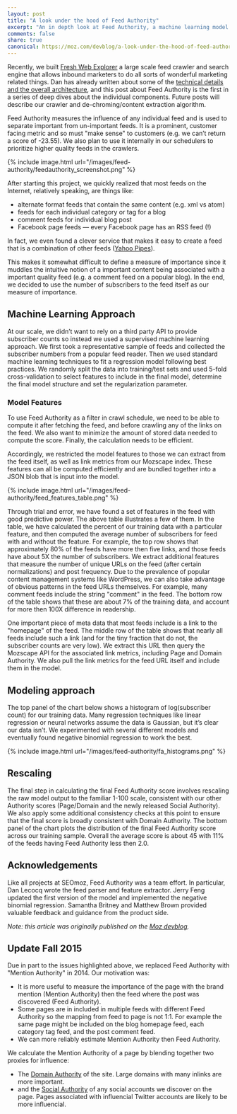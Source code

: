 ```yaml
---
layout: post
title: "A look under the hood of Feed Authority"
excerpt: "An in depth look at Feed Authority, a machine learning model for ranking RSS feeds by their importance."
comments: false
share: true
canonical: https://moz.com/devblog/a-look-under-the-hood-of-feed-authority/
---
```


Recently, we built [Fresh Web Explorer](https://moz.com/researchtools/fwe/) a large scale feed crawler and search engine that allows inbound marketers to do all sorts of wonderful marketing related things.  Dan has already written about some of the [technical details and the overall architecture](https://moz.com/blog/behind-the-scenes-of-fresh-web-explorer), and this post about Feed Authority is the first in a series of deep dives about the individual components.  Future posts will describe our crawler and de-chroming/content extraction algorithm.

Feed Authority measures the influence of any individual feed and is used to separate important from un-important feeds.  It is a prominent, customer facing metric and so must "make sense" to customers (e.g. we can’t return a score of -23.55).  We also plan to use it internally in our schedulers to prioritize higher quality feeds in the crawlers.

{% include image.html url="/images/feed-authority/feedauthority_screenshot.png" %}

After starting this project, we quickly realized that most feeds on the Internet, relatively speaking, are things like:


* alternate format feeds that contain the same content (e.g. xml vs atom)
* feeds for each individual category or tag for a blog
* comment feeds for individual blog post
* Facebook page feeds — every Facebook page has an RSS feed (!)

In fact, we even found a clever service that makes it easy to create a feed that is a combination of other feeds ([Yahoo Pipes](http://pipes.yahoo.com/pipes/)).

This makes it somewhat difficult to define a measure of importance since it muddles the intuitive notion of a important content being associated with a important quality feed (e.g. a comment feed on a popular blog).  In the end, we decided to use the number of subscribers to the feed itself as our measure of importance.

## Machine Learning Approach

At our scale, we didn’t want to rely on a third party API to provide subscriber counts so instead we used a supervised machine learning approach.  We first took a representative sample of feeds and collected the subscriber numbers from a popular feed reader.  Then we used standard machine learning techniques to fit a regression model following best practices.  We randomly split the data into training/test sets and used 5-fold cross-validation to select features to include in the final model, determine the final model structure and set the regularization parameter.

### Model Features

To use Feed Authority as a filter in crawl schedule, we need to be able to compute it after fetching the feed, and before crawling any of the links on the feed.  We also want to minimize the amount of stored data needed to compute the score.  Finally, the calculation needs to be efficient.

Accordingly, we restricted the model features to those we can extract from the feed itself, as well as link metrics from our Mozscape index.  These features can all be computed efficiently and are bundled together into a JSON blob that is input into the model.

{% include image.html url="/images/feed-authority/feed_features_table.png" %}

Through trial and error, we have found a set of features in the feed with good predictive power.  The above table illustrates a few of them.  In the table, we have calculated the percent of our training data with a particular feature, and then computed the average number of subscribers for feed with and without the feature.  For example, the top row shows that approximately 80% of the feeds have more then five links, and those feeds have about 5X the number of subscribers.  We extract additional features that measure the number of unique URLs on the feed (after certain normalizations) and post frequency.  Due to the prevalence of popular content management systems like WordPress, we can also take advantage of obvious patterns in the feed URLs themselves.  For example, many comment feeds include the string "comment" in the feed.  The bottom row of the table shows that these are about 7% of the training data, and account for more then 100X difference in readership.

One important piece of meta data that most feeds include is a link to the "homepage" of the feed.  The middle row of the table shows that nearly all feeds include such a link (and for the tiny fraction that do not, the subscriber counts are very low).  We extract this URL then query the Mozscape API for the associated link metrics, including Page and Domain Authority.  We also pull the link metrics for the feed URL itself and include them in the model.

## Modeling approach

The top panel of the chart below shows a histogram of log(subscriber count) for our training data.  Many regression techniques like linear regression or neural networks assume the data is Gaussian, but it’s clear our data isn’t.  We experimented with several different models and eventually found negative binomial regression to work the best.

{% include image.html url="/images/feed-authority/fa_histograms.png" %}

## Rescaling

The final step in calculating the final Feed Authority score involves rescaling the raw model output to the familiar 1-100 scale, consistent with our other Authority scores (Page/Domain and the newly released Social Authority). We also apply some additional consistency checks at this point to ensure that the final score is broadly consistent with Domain Authority. The bottom panel of the chart plots the distribution of the final Feed Authority score across our training sample. Overall the average score is about 45 with 11% of the feeds having Feed Authority less then 2.0.

## Acknowledgements

Like all projects at SEOmoz, Feed Authority was a team effort.  In particular, Dan Lecocq wrote the feed parser and feature extractor.  Jerry Feng updated the first version of the model and implemented the negative binomial regression.  Samantha Britney and Matthew Brown provided valuable feedback and guidance from the product side.

*Note: this article was originally published on the [Moz devblog](https://moz.com/devblog/a-look-under-the-hood-of-feed-authority/).*

## Update Fall 2015

Due in part to the issues highlighted above, we replaced Feed Authority with "Mention Authority" in 2014.  Our motivation was:

* It is more useful to measure the importance of the page with the brand mention (Mention Authority) then the feed where the post was discovered (Feed Authority).
* Some pages are in included in multiple feeds with different Feed Authority so the mapping from feed to page is not 1:1.  For example the same page might be included on the blog homepage feed, each category tag feed, and the post comment feed.
* We can more reliably estimate Mention Authority then Feed Authority.

We calculate the Mention Authority of a page by blending together two proxies for influence:

* The [Domain Authority](https://moz.com/learn/seo/domain-authority) of the site.  Large domains with many inlinks are more important.
* and the [Social Authority](https://moz.com/followerwonk/social-authority) of any social accounts we discover on the page.  Pages associated with influencial Twitter accounts are likely to be more influencial.


